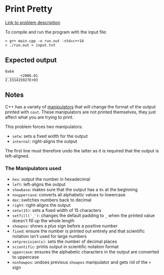 # Print Pretty

[Link to problem description](https://www.hackerrank.com/challenges/prettyprint/problem)

To compile and run the program with the input file:

```
> g++ main.cpp -o run.out -std=c++14
> ./run.out < input.txt
```

## Expected output

```
0x64
_______+2006.01
2.331415927E+03
```

## Notes

C++ has a variety of [manipulators](http://www.cplusplus.com/reference/library/manipulators/) that will change the format of the output printed with `cout`.
These manipulators are not printed themselves, they just affect what you are trying to print.

This problem forces two manipulators:

- `setw`: sets a fixed width for the output
- `internal`: right-aligns the output

The first line must therefore undo the latter as it is required that the output is left-aligned.

### The Manipulators used

- `hex`: output the number in hexadecimal
- `left`: left-aligns the output
- `showbase`: makes sure that the output has a `0x` at the beginning
- `nouppercase`: converts all alphabetic values to lowercase
- `dec`: switches numbers back to decimal
- `right`: right-aligns the output
- `setw(15)`: sets a fixed width of 15 characters
- `setfill('_')`: changes the default padding to `_` when the printed value doesn't fill up the whole length
- `showpos`: shows a plus sign before a positive number
- `fixed`: ensure the number is printed out entirely and that scientific notation isn't used for large numbers
- `setprecision(x)`: sets the number of decimal places
- `scientific`: prints output in scientific notation format
- `uppercase`: ensures the alphabetic characters in the output are converted to uppercase
- `noshowpos`: undoes previous `showpos` manipulator and gets rid of the `+` sign
